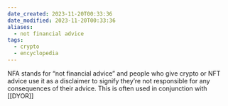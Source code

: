 ```yaml
---
date_created: 2023-11-20T00:33:36
date_modified: 2023-11-20T00:33:36
aliases:
  - not financial advice
tags:
  - crypto
  - encyclopedia
---
```

NFA stands for “not financial advice” and people who give crypto or NFT advice use it as a disclaimer to signify they’re not responsible for any consequences of their advice. This is often used in conjunction with [[DYOR]]